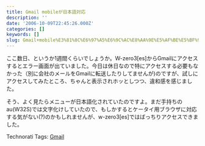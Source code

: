 ```yaml
---
title: Gmail mobileが日本語対応
description: ''
date: '2006-10-09T22:45:26.000Z'
categories: []
keywords: []
slug: Gmail+mobile%E3%81%8C%E6%97%A5%E6%9C%AC%E8%AA%9E%E5%AF%BE%E5%BF%9C
---
```

ここ数日、というか1週間くらいでしょうか。W-zero3\[es\]からGmailにアクセスするとエラー画面が出ていました。今日は休日なので特にアクセスする必要もなかった（別に会社のメールをGmailに転送したりしてませんが)のですが、試しにアクセスしてみたところ、ちゃんと表示されホッとしつつ、違和感を感じました。

そう、よく見たらメニューが日本語化されていたのですよ。まだ手持ちのau(W32S)では文字化けしていたので、もしかするとケータイ用ブラウザに対応する気がない(?)のかもしれませんが、w-zero3\[es\]ではばっちりアクセスできました。

Technorati Tags: [Gmail](http://www.technorati.com/tag/Gmail)